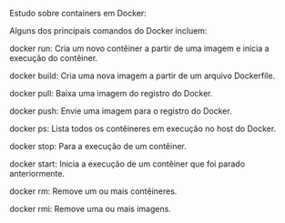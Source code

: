 Estudo sobre containers em Docker:

Alguns dos principais comandos do Docker incluem:

docker run: Cria um novo contêiner a partir de uma imagem e inicia a execução do contêiner.

docker build: Cria uma nova imagem a partir de um arquivo Dockerfile.

docker pull: Baixa uma imagem do registro do Docker.

docker push: Envie uma imagem para o registro do Docker.

docker ps: Lista todos os contêineres em execução no host do Docker.

docker stop: Para a execução de um contêiner.

docker start: Inicia a execução de um contêiner que foi parado anteriormente.

docker rm: Remove um ou mais contêineres.

docker rmi: Remove uma ou mais imagens.